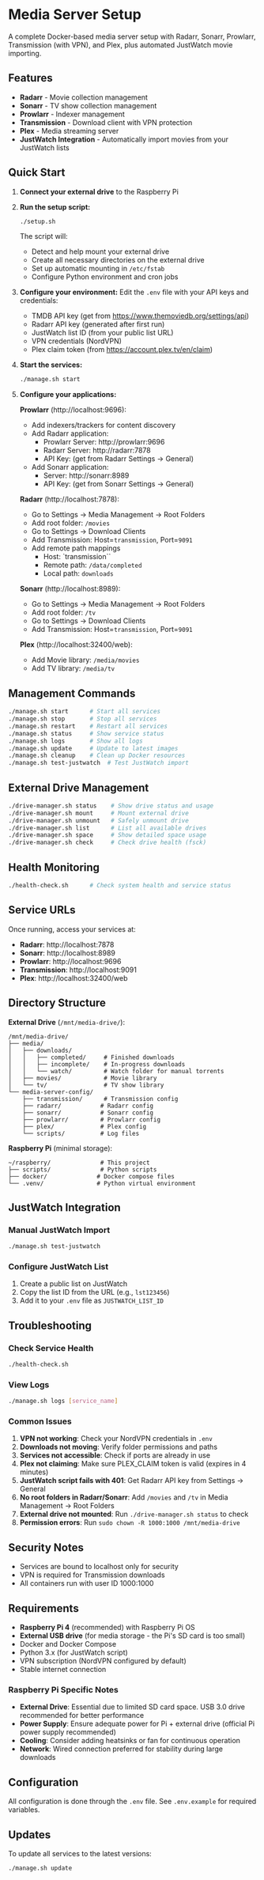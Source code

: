 # Media Server Setup

A complete Docker-based media server setup with Radarr, Sonarr, Prowlarr, Transmission (with VPN), and Plex, plus automated JustWatch movie importing.

## Features

- **Radarr** - Movie collection management
- **Sonarr** - TV show collection management
- **Prowlarr** - Indexer management
- **Transmission** - Download client with VPN protection
- **Plex** - Media streaming server
- **JustWatch Integration** - Automatically import movies from your JustWatch lists

## Quick Start

1. **Connect your external drive** to the Raspberry Pi

2. **Run the setup script:**

   ```bash
   ./setup.sh
   ```

   The script will:

   - Detect and help mount your external drive
   - Create all necessary directories on the external drive
   - Set up automatic mounting in `/etc/fstab`
   - Configure Python environment and cron jobs

3. **Configure your environment:**
   Edit the `.env` file with your API keys and credentials:

   - TMDB API key (get from https://www.themoviedb.org/settings/api)
   - Radarr API key (generated after first run)
   - JustWatch list ID (from your public list URL)
   - VPN credentials (NordVPN)
   - Plex claim token (from https://account.plex.tv/en/claim)

4. **Start the services:**

   ```bash
   ./manage.sh start
   ```

5. **Configure your applications:**

   **Prowlarr** (http://localhost:9696):

   - Add indexers/trackers for content discovery
   - Add Radarr application:
     - Prowlarr Server: http://prowlarr:9696
     - Radarr Server: http://radarr:7878
     - API Key: (get from Radarr Settings → General)
   - Add Sonarr application:
     - Server: http://sonarr:8989
     - API Key: (get from Sonarr Settings → General)

   **Radarr** (http://localhost:7878):

   - Go to Settings → Media Management → Root Folders
   - Add root folder: `/movies`
   - Go to Settings → Download Clients
   - Add Transmission: Host=`transmission`, Port=`9091`
   - Add remote path mappings
     - Host: `transmission``
     - Remote path: `/data/completed`
     - Local path: `downloads`

   **Sonarr** (http://localhost:8989):

   - Go to Settings → Media Management → Root Folders
   - Add root folder: `/tv`
   - Go to Settings → Download Clients
   - Add Transmission: Host=`transmission`, Port=`9091`

   **Plex** (http://localhost:32400/web):

   - Add Movie library: `/media/movies`
   - Add TV library: `/media/tv`

## Management Commands

```bash
./manage.sh start      # Start all services
./manage.sh stop       # Stop all services
./manage.sh restart    # Restart all services
./manage.sh status     # Show service status
./manage.sh logs       # Show all logs
./manage.sh update     # Update to latest images
./manage.sh cleanup    # Clean up Docker resources
./manage.sh test-justwatch  # Test JustWatch import
```

## External Drive Management

```bash
./drive-manager.sh status    # Show drive status and usage
./drive-manager.sh mount     # Mount external drive
./drive-manager.sh unmount   # Safely unmount drive
./drive-manager.sh list      # List all available drives
./drive-manager.sh space     # Show detailed space usage
./drive-manager.sh check     # Check drive health (fsck)
```

## Health Monitoring

```bash
./health-check.sh      # Check system health and service status
```

## Service URLs

Once running, access your services at:

- **Radarr**: http://localhost:7878
- **Sonarr**: http://localhost:8989
- **Prowlarr**: http://localhost:9696
- **Transmission**: http://localhost:9091
- **Plex**: http://localhost:32400/web

## Directory Structure

**External Drive** (`/mnt/media-drive/`):

```
/mnt/media-drive/
├── media/
│   ├── downloads/
│   │   ├── completed/     # Finished downloads
│   │   ├── incomplete/    # In-progress downloads
│   │   └── watch/         # Watch folder for manual torrents
│   ├── movies/            # Movie library
│   └── tv/                # TV show library
└── media-server-config/
    ├── transmission/      # Transmission config
    ├── radarr/           # Radarr config
    ├── sonarr/           # Sonarr config
    ├── prowlarr/         # Prowlarr config
    ├── plex/             # Plex config
    └── scripts/          # Log files
```

**Raspberry Pi** (minimal storage):

```
~/raspberry/              # This project
├── scripts/              # Python scripts
├── docker/              # Docker compose files
└── .venv/               # Python virtual environment
```

## JustWatch Integration

### Manual JustWatch Import

```bash
./manage.sh test-justwatch
```

### Configure JustWatch List

1. Create a public list on JustWatch
2. Copy the list ID from the URL (e.g., `lst123456`)
3. Add it to your `.env` file as `JUSTWATCH_LIST_ID`

## Troubleshooting

### Check Service Health

```bash
./health-check.sh
```

### View Logs

```bash
./manage.sh logs [service_name]
```

### Common Issues

1. **VPN not working**: Check your NordVPN credentials in `.env`
2. **Downloads not moving**: Verify folder permissions and paths
3. **Services not accessible**: Check if ports are already in use
4. **Plex not claiming**: Make sure PLEX_CLAIM token is valid (expires in 4 minutes)
5. **JustWatch script fails with 401**: Get Radarr API key from Settings → General
6. **No root folders in Radarr/Sonarr**: Add `/movies` and `/tv` in Media Management → Root Folders
7. **External drive not mounted**: Run `./drive-manager.sh status` to check
8. **Permission errors**: Run `sudo chown -R 1000:1000 /mnt/media-drive`

## Security Notes

- Services are bound to localhost only for security
- VPN is required for Transmission downloads
- All containers run with user ID 1000:1000

## Requirements

- **Raspberry Pi 4** (recommended) with Raspberry Pi OS
- **External USB drive** (for media storage - the Pi's SD card is too small)
- Docker and Docker Compose
- Python 3.x (for JustWatch script)
- VPN subscription (NordVPN configured by default)
- Stable internet connection

### Raspberry Pi Specific Notes

- **External Drive**: Essential due to limited SD card space. USB 3.0 drive recommended for better performance
- **Power Supply**: Ensure adequate power for Pi + external drive (official Pi power supply recommended)
- **Cooling**: Consider adding heatsinks or fan for continuous operation
- **Network**: Wired connection preferred for stability during large downloads

## Configuration

All configuration is done through the `.env` file. See `.env.example` for required variables.

## Updates

To update all services to the latest versions:

```bash
./manage.sh update
```
